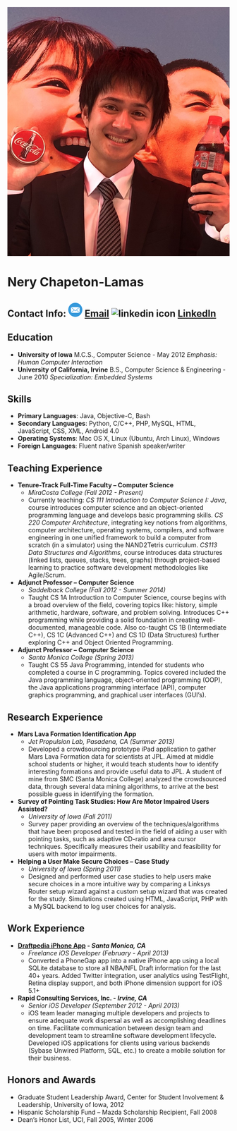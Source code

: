 ![nery profile image](profile.jpeg)
# Nery Chapeton-Lamas
## Contact Info: ![email icon](Mail-icon.png) [Email](mailto:nchapetonLamas@miracosta.edu) ![linkedin icon](linkedin-icon.png) [LinkedIn](https://www.linkedin.com/in/nerychapeton/)


## Education

 - **University of Iowa**
M.C.S., Computer Science - May 2012
*Emphasis: Human Computer Interaction*
- **University of California, Irvine**
B.S., Computer Science & Engineering - June 2010
*Specialization: Embedded Systems*

## Skills
- **Primary Languages**: Java, Objective-C, Bash
- **Secondary Languages**: Python, C/C++, PHP, MySQL, HTML, JavaScript, CSS, XML, Android 4.0
- **Operating Systems**: Mac OS X, Linux (Ubuntu, Arch Linux), Windows
- **Foreign Languages**:  Fluent native Spanish speaker/writer


## Teaching Experience
- **Tenure-Track Full-Time Faculty – Computer Science**
	- *MiraCosta College (Fall 2012 - Present)*
	- Currently teaching: *CS 111 Introduction to Computer Science I: Java*, course introduces computer science and an object-oriented programming language and develops basic programming skills. *CS 220 Computer Architecture*, integrating key notions from algorithms, computer architecture, operating systems, compilers, and software engineering in one unified framework to build a computer from scratch (in a simulator) using the NAND2Tetris curriculum. *CS113 Data Structures and Algorithms*, course introduces data structures (linked lists, queues, stacks, trees, graphs) through project-based learning to practice software development methodologies like Agile/Scrum.
- **Adjunct Professor – Computer Science**
	- *Saddelback College (Fall 2012 - Summer 2014)*
	- Taught CS 1A Introduction to Computer Science, course begins with a broad overview of the field, covering topics like: history, simple arithmetic, hardware, software, and problem solving.  Introduces C++ programming while providing a solid foundation in creating well-documented, manageable code.  Also co-taught CS 1B (Intermediate C++), CS 1C (Advanced C++) and CS 1D (Data Structures) further exploring C++ and Object Oriented Programming.
- **Adjunct Professor – Computer Science**
	- *Santa Monica College	(Spring 2013)*
	- Taught CS 55 Java Programming, intended for students who completed a course in C programming. Topics covered included the Java programming language, object-oriented programming (OOP), the Java applications programming interface (API), computer graphics programming, and graphical user interfaces (GUI’s).


## Research Experience
- **Mars Lava Formation Identification App**
	- *Jet Propulsion Lab, Pasadena, CA (Summer 2013)*
	- Developed a crowdsourcing prototype iPad application to gather Mars Lava Formation data for scientists at JPL. Aimed at middle school students or higher, it would teach students how to identify interesting formations and provide useful data to JPL. A student of mine from SMC (Santa Monica College) analyzed the crowdsourced data, through several data mining algorithms, to arrive at the best possible guess in identifying the formation.
- **Survey of Pointing Task Studies: How Are Motor Impaired Users Assisted?**
	- *University of Iowa (Fall 2011)*
	- Survey paper providing an overview of the techniques/algorithms that have been proposed and tested in the field of aiding a user with pointing tasks, such as adaptive CD-ratio and area cursor techniques.  Specifically measures their usability and feasibility for users with motor impairments.
- **Helping a User Make Secure Choices – Case Study**
	- *University of Iowa (Spring 2011)*
	- Designed and performed user case studies to help users make secure choices in a more intuitive way by comparing a Linksys Router setup wizard against a custom setup wizard that was created for the study. Simulations created using HTML, JavaScript, PHP with a MySQL backend to log user choices for analysis.


## Work Experience
- **[Draftpedia iPhone App](https://www.forbes.com/sites/darrenheitner/2013/04/23/nfl-draft-data-conveniently-consolidated-by-new-mobile-app-draftpedia/#601c6f8030e0) - *Santa Monica, CA***
	- *Freelance iOS Developer (February - April 2013)*
	- Converted a PhoneGap app into a native iPhone app using a local SQLite database to store all NBA/NFL Draft information for the last 40+ years.  Added Twitter integration, user analytics using TestFlight, Retina display support, and both iPhone dimension support for iOS 5.1+
- **Rapid Consulting Services, Inc. - *Irvine, CA***
	- *Senior iOS Developer (September 2012 - April 2013)*
	- iOS team leader managing multiple developers and projects to ensure adequate work dispersal as well as accomplishing deadlines on time.  Facilitate communication between design team and development team to streamline software development lifecycle.  Developed iOS applications for clients using various backends (Sybase Unwired Platform, SQL, etc.) to create a mobile solution for their business.

## Honors and Awards
- Graduate Student Leadership Award, Center for Student Involvement & Leadership, University of Iowa, 2012
- Hispanic Scholarship Fund – Mazda Scholarship Recipient, Fall 2008
- Dean’s Honor List, UCI, Fall 2005, Winter 2006
